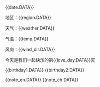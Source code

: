 {{date.DATA}} 

地区：{{region.DATA}} 

天气：{{weather.DATA}} 

气温：{{temp.DATA}} 

风向：{{wind_dir.DATA}} 

今天是我们一起快乐的第{{love_day.DATA}}天 

{{birthday1.DATA}} 
{{birthday2.DATA}}

{{note_en.DATA}} 
{{note_ch.DATA}}
